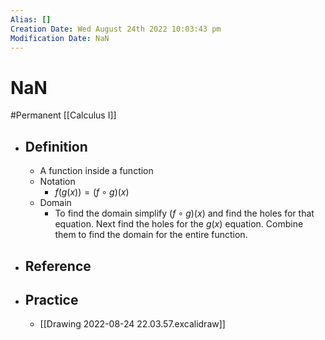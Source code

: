 ```yaml
---
Alias: []
Creation Date: Wed August 24th 2022 10:03:43 pm 
Modification Date: NaN
---
```

# NaN
#Permanent [[Calculus I]]

- ## Definition
	- A function inside a function
	- Notation
		- $f(g(x))=(f\circ g)(x)$
	- Domain
		- To find the domain simplify $(f\circ g)(x)$ and find the holes for that equation. Next find the holes for the $g(x)$ equation. Combine them to find the domain for the entire function.
- ## Reference
- ## Practice
	- [[Drawing 2022-08-24 22.03.57.excalidraw]]